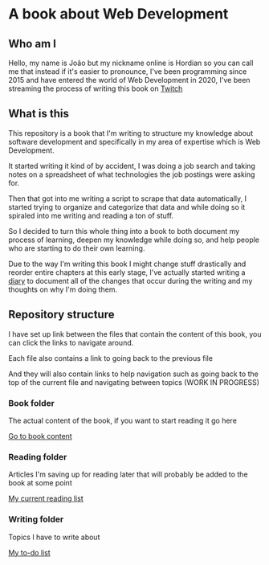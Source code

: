 # A book about Web Development

## Who am I

Hello, my name is João but my nickname online is Hordian so you can call me that instead if it's easier to pronounce, I've been programming since 2015 and have entered the world of Web Development in 2020, I've been streaming the process of writing this book on [Twitch](https://twitch.tv/hordian)

## What is this

This repository is a book that I'm writing to structure my knowledge about software development and specifically in my area of expertise which is Web Development.

It started writing it kind of by accident, I was doing a job search and taking notes on a spreadsheet of what technologies the job postings were asking for.

Then that got into me writing a script to scrape that data automatically, I started trying to organize and categorize that data and while doing so it spiraled into me writing and reading a ton of stuff.

So I decided to turn this whole thing into a book to both document my process of learning, deepen my knowledge while doing so, and help people who are starting to do their own learning.

Due to the way I'm writing this book I might change stuff drastically and reorder entire chapters at this early stage, I've actually started writing a [diary](./diary.md) to document all of the changes that occur during the writing and my thoughts on why I'm doing them.

## Repository structure

I have set up link between the files that contain the content of this book, you can click the links to navigate around.

Each file also contains a link to going back to the previous file 

And they will also contain links to help navigation such as going back to the top of the current file and navigating between topics (WORK IN PROGRESS)

### Book folder

The actual content of the book, if you want to start reading it go here

[Go to book content](/book/content.md)

### Reading folder

Articles I'm saving up for reading later that will probably be added to the book at some point

[My current reading list](/reading/reading_list.md)

### Writing folder

Topics I have to write about

[My to-do list](/reading/reading_list.md)
